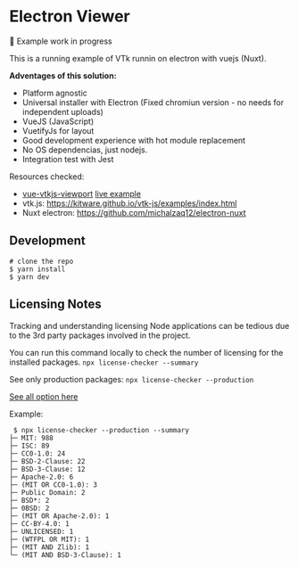# Electron Viewer

🚧 Example work in progress

This is a running example of VTk runnin on electron with vuejs (Nuxt).

**Adventages of this solution:**
- Platform agnostic
- Universal installer with Electron (Fixed chromiun version - no needs for independent uploads)
- VueJS (JavaScript)
- VuetifyJs for layout
- Good development experience with hot module replacement
- No OS dependencias, just nodejs.
- Integration test with Jest


Resources checked: 
- [vue-vtkjs-viewport](https://github.com/mix3d/vue-vtkjs-viewport) [live example](https://vue-vtkjs-viewport.netlify.app/)
- vtk.js: https://kitware.github.io/vtk-js/examples/index.html
- Nuxt electron: https://github.com/michalzaq12/electron-nuxt


## Development
```
# clone the repo
$ yarn install
$ yarn dev
```

## Licensing Notes
Tracking and understanding licensing Node applications can be tedious due to the 3rd party packages involved in the project.

You can run this command locally to check the number of licensing for the installed packages.
```npx license-checker --summary ```

See only production packages: 
```npx license-checker --production ```

[See all option here](https://github.com/davglass/license-checker#options)

Example:
```shell
 $ npx license-checker --production --summary
├─ MIT: 988
├─ ISC: 89
├─ CC0-1.0: 24
├─ BSD-2-Clause: 22
├─ BSD-3-Clause: 12
├─ Apache-2.0: 6
├─ (MIT OR CC0-1.0): 3
├─ Public Domain: 2
├─ BSD*: 2
├─ 0BSD: 2
├─ (MIT OR Apache-2.0): 1
├─ CC-BY-4.0: 1
├─ UNLICENSED: 1
├─ (WTFPL OR MIT): 1
├─ (MIT AND Zlib): 1
└─ (MIT AND BSD-3-Clause): 1
```
